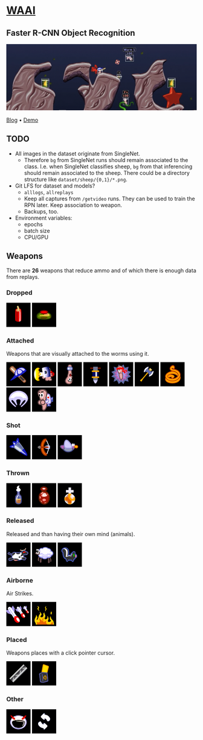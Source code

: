 # [WAAI](https://waai.zemke.io)

## Faster R-CNN Object Recognition

![Object Recognition Bounding Boxes](https://raw.githubusercontent.com/Zemke/waai/main/internet/img/recog.png)

[Blog](https://waai.zemke.io/object-recognition) • [Demo](https://www.youtube.com/watch?v=3sq1OArzWF8)

## TODO

- All images in the dataset originate from SingleNet.
  - Therefore `bg` from SingleNet runs should remain associated to the class.
    I.e. when SingleNet classifies sheep,
    `bg` from that inferencing should remain associated to the sheep.
    There could be a directory structure like `dataset/sheep/{0,1}/*.png`.
- Git LFS for dataset and models?
  - `alllogs`, `allreplays`
  - Keep all captures from `/getvideo` runs.
    They can be used to train the RPN later.
    Keep association to weapon.
  - Backups, too.
- Environment variables:
  - epochs
  - batch size
  - CPU/GPU


## Weapons

There are **26** weapons that reduce ammo
and of which there is enough data from replays.

### Dropped

![Weapon](weapons/147.bmp)
![Weapon](weapons/162.bmp)

### Attached

Weapons that are visually attached to the worms using it.

![Weapon](weapons/138.bmp)
![Weapon](weapons/140.bmp)
![Weapon](weapons/141.bmp)
![Weapon](weapons/146.bmp)
![Weapon](weapons/157.bmp)
![Weapon](weapons/189.bmp)
![Weapon](weapons/174.bmp)
![Weapon](weapons/169.bmp)
![Weapon](weapons/299.bmp)

### Shot

![Weapon](weapons/155.bmp)
![Weapon](weapons/158.bmp)
![Weapon](weapons/171.bmp)

### Thrown

![Weapon](weapons/170.bmp)
![Weapon](weapons/144.bmp)
![Weapon](weapons/153.bmp)

### Released

Released and than having their own mind (animals).

![Weapon](weapons/159.bmp)
![Weapon](weapons/177.bmp)
![Weapon](weapons/188.bmp)

### Airborne

Air Strikes.

![Weapon](weapons/187.bmp)
![Weapon](weapons/167.bmp)

### Placed

Weapons places with a click pointer cursor.

![Weapon](weapons/150.bmp)
![Weapon](weapons/184.bmp)

### Other

![Weapon](weapons/300.bmp)
![Weapon](weapons/353.bmp)


